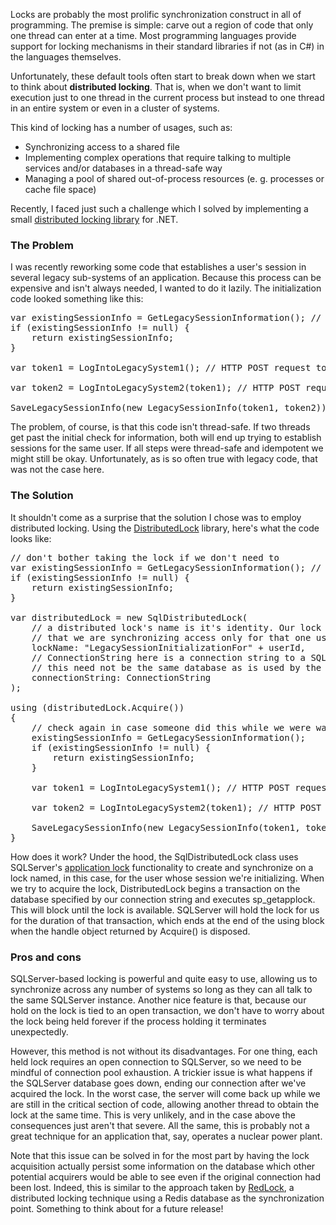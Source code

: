 Locks are probably the most prolific synchronization construct in all of programming. The premise is simple: carve out a region of code that only one thread can enter at a time. Most programming languages provide support for locking mechanisms in their standard libraries if not (as in C#) in the languages themselves.

Unfortunately, these default tools often start to break down when we start to think about <strong>distributed locking</strong>. That is, when we don't want to limit execution just to one thread in the current process but instead to one thread in an entire system or even in a cluster of systems. 

<!--more-->

This kind of locking has a number of usages, such as:
<ul>
	<li>Synchronizing access to a shared file</li>
	<li>Implementing complex operations that require talking to multiple services and/or databases in a thread-safe way</li>
	<li>Managing a pool of shared out-of-process resources (e. g. processes or cache file space)</li>
</ul>

Recently, I faced just such a challenge which I solved by implementing a small <a href="https://www.nuget.org/packages/DistributedLock/">distributed locking library</a> for .NET. 

<h3 id="problem">The Problem</h3>

I was recently reworking some code that establishes a user's session in several legacy sub-systems of an application. Because this process can be expensive and isn't always needed, I wanted to do it lazily. The initialization code looked something like this:

<pre>
var existingSessionInfo = GetLegacySessionInformation(); // HTTP GET request to authentication service
if (existingSessionInfo != null) {
	return existingSessionInfo;
}

var token1 = LogIntoLegacySystem1(); // HTTP POST request to one legacy system

var token2 = LogIntoLegacySystem2(token1); // HTTP POST request to another legacy system

SaveLegacySessionInfo(new LegacySessionInfo(token1, token2)); // HTTP POST request to authentication service
</pre>

The problem, of course, is that this code isn't thread-safe. If two threads get past the initial check for information, both will end up trying to establish sessions for the same user. If all steps were thread-safe and idempotent we might still be okay. Unfortunately, as is so often true with legacy code, that was not the case here.

<h3 id="the solution">The Solution</h3>

It shouldn't come as a surprise that the solution I chose was to employ distributed locking. Using the <a href="https://www.nuget.org/packages/DistributedLock/">DistributedLock</a> library, here's what the code looks like:

<pre>
// don't bother taking the lock if we don't need to
var existingSessionInfo = GetLegacySessionInformation(); // HTTP GET request to authentication service
if (existingSessionInfo != null) {
	return existingSessionInfo;
}

var distributedLock = new SqlDistributedLock(
	// a distributed lock's name is it's identity. Our lock incorporates the user ID so
	// that we are synchronizing access only for that one user
	lockName: "LegacySessionInitializationFor" + userId, 
	// ConnectionString here is a connection string to a SQLServer database. Note that 
	// this need not be the same database as is used by the various services we're talking to!
	connectionString: ConnectionString
);

using (distributedLock.Acquire())
{
	// check again in case someone did this while we were waiting for the lock
	existingSessionInfo = GetLegacySessionInformation();
	if (existingSessionInfo != null) {
		return existingSessionInfo;
	}

	var token1 = LogIntoLegacySystem1(); // HTTP POST request to one legacy system

	var token2 = LogIntoLegacySystem2(token1); // HTTP POST request to another legacy system

	SaveLegacySessionInfo(new LegacySessionInfo(token1, token2)); // HTTP POST request to authentication service
}
</pre>

How does it work? Under the hood, the SqlDistributedLock class uses SQLServer's <a href="https://msdn.microsoft.com/en-us/library/ms189823.aspx">application lock</a> functionality to create and synchronize on a lock named, in this case, for the user whose session we're initializing. When we try to acquire the lock, DistributedLock begins a transaction on the
database specified by our connection string and executes sp_getapplock. This will block until the lock is available. SQLServer will hold the lock for us for the duration of that transaction, which ends at the end of the using block when the handle object returned by Acquire() is disposed.

<h3 id="procon">Pros and cons</h3>

SQLServer-based locking is powerful and quite easy to use, allowing us to synchronize across any number of systems so long as they can all talk to the same SQLServer instance. Another nice feature is that, because our hold on the lock is tied to an open transaction, we don't have to worry about the lock being held forever if the process holding it terminates unexpectedly. 

However, this method is not without its disadvantages. For one thing, each held lock requires an open connection to SQLServer, so we need to be mindful of connection pool exhaustion. A trickier issue is what happens if the SQLServer database goes down, ending our connection after we've acquired the lock. In the worst case, the server will come back up while we are still in the critical section of code, allowing another thread to obtain the lock at the same time. This is very unlikely, and in the case above the consequences just aren't that severe. All the same, this is probably not a great technique for an application that, say, operates a nuclear power plant.

Note that this issue can be solved in for the most part by having the lock acquisition actually persist some information on the database which other potential acquirers would be able to see even if the original connection had been lost. Indeed, this is similar to the approach taken by <a href="http://redis.io/topics/distlock">RedLock</a>, a distributed locking technique using a Redis database as the synchronization point. Something to think about for a future release!